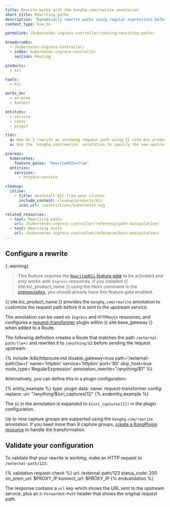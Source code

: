 ```yaml
---
title: Rewrite paths with the konghq.com/rewrite annotation
short_title: Rewriting paths
description: "Dynamically rewrite paths using regular expressions before sending requests upstream"
content_type: how_to

permalink: /kubernetes-ingress-controller/routing/rewriting-paths/

breadcrumbs:
  - /kubernetes-ingress-controller/
  - index: kubernetes-ingress-controller
    section: Routing

products:
  - kic

tools:
  - kic

works_on:
  - on-prem
  - konnect

entities:
  - service
  - route
  - plugin

tldr:
  q: How do I rewrite an incoming request path using {{ site.kic_product_name }}?
  a: Use the `konghq.com/rewrite` annotation to specify the new upstream path, for example `konghq.com/rewrite=/users/$1`.

prereqs:
  kubernetes:
    feature_gates: 'RewriteURIs=true'
  entities:
    services:
      - httpbin-service

cleanup:
  inline:
    - title: Uninstall KIC from your cluster
      include_content: cleanup/products/kic
      icon_url: /assets/icons/kubernetes.svg

related_resources:
  - text: Rewriting paths
    url: /kubernetes-ingress-controller/reference/path-manipulation/
  - text: Rewriting hosts
    url: /kubernetes-ingress-controller/reference/host-manipulation/
---
```


## Configure a rewrite

{:.warning}
> This feature requires the [`RewriteURIs` feature gate](/kubernetes-ingress-controller/reference/feature-gates/) to be activated and only works with `Ingress` resources. If you installed {{ site.kic_product_name }} using the Helm command in the [prerequisites](#prerequistes), you should already have this feature gate enabled.

{{ site.kic_product_name }} provides the `konghq.com/rewrite` annotation to customize the request path before it is sent to the upstream service.

The annotation can be used on `Ingress` and `HTTPRoute` resources, and configures a [request-transformer](/plugins/request-transformer/) plugin within {{ site.base_gateway }} when added to a Route.

The following definition creates a Route that matches the path `/external-path/(\w+)` and rewrites it to `/anything/$1` before sending the request upstream:

{% include /k8s/httproute.md disable_gateway=true path='/external-path/(\w+)' name='httpbin' service='httpbin' port='80' skip_host=true route_type='RegularExpression' annotation_rewrite="/anything/$1" %}

Alternatively, you can define this in a plugin configuration:

{% entity_example %}
type: plugin
data:
  name: request-transformer
  config:
    replace:
      uri: "/anything/$(uri_captures[1])"
{% endentity_example %}

The `$1` in the annotation is expanded to `$(uri_captures[1])` in the plugin configuration.

Up to nine capture groups are supported using the `konghq.com/rewrite` annotation. If you need more than 9 capture groups, [create a KongPlugin resource](/plugins/request-transformer/examples/rewrite-path/?format=kic) to handle the transformation.

## Validate your configuration

To validate that your rewrite is working, make an HTTP request to `/external-path/123`:

{% validation request-check %}
url: /external-path/123
status_code: 200
on_prem_url: $PROXY_IP
konnect_url: $PROXY_IP
{% endvalidation %}

The response contains a `url` key which shows the URL sent to the upstream service, plus an `X-Forwarded-Path` header that shows the original request path.